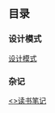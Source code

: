 ## 目录

### 设计模式

[设计模式](https://github.com/yueyuanyang/knowledge/blob/master/java/designPattern/README.md)

### 杂记

[<<Effective Java>>读书笔记]()
